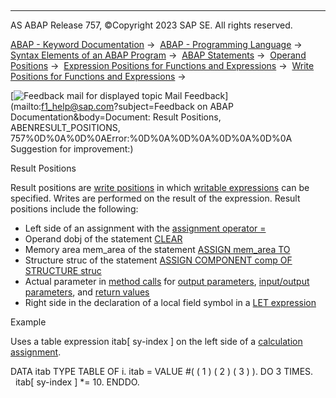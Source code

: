   

* * *

AS ABAP Release 757, ©Copyright 2023 SAP SE. All rights reserved.

[ABAP - Keyword Documentation](https://help.sap.com/doc/abapdocu_757_index_htm/7.57/en-US/abenabap.htm) →  [ABAP - Programming Language](https://help.sap.com/doc/abapdocu_757_index_htm/7.57/en-US/abenabap_reference.htm) →  [Syntax Elements of an ABAP Program](https://help.sap.com/doc/abapdocu_757_index_htm/7.57/en-US/abenabap_syntax.htm) →  [ABAP Statements](https://help.sap.com/doc/abapdocu_757_index_htm/7.57/en-US/abenabap_statements.htm) →  [Operand Positions](https://help.sap.com/doc/abapdocu_757_index_htm/7.57/en-US/abenoperand_positions.htm) →  [Expression Positions for Functions and Expressions](https://help.sap.com/doc/abapdocu_757_index_htm/7.57/en-US/abenexpression_positions.htm) →  [Write Positions for Functions and Expressions](https://help.sap.com/doc/abapdocu_757_index_htm/7.57/en-US/abenexpression_positions_write.htm) → 

 [![](Mail.gif?object=Mail.gif&sap-language=EN "Feedback mail for displayed topic") Mail Feedback](mailto:f1_help@sap.com?subject=Feedback on ABAP Documentation&body=Document: Result Positions, ABENRESULT_POSITIONS, 757%0D%0A%0D%0AError:%0D%0A%0D%0A%0D%0A%0D%0A
Suggestion for improvement:)

Result Positions

Result positions are [write positions](https://help.sap.com/doc/abapdocu_757_index_htm/7.57/en-US/abenwrite_position_glosry.htm "Glossary Entry") in which [writable expressions](https://help.sap.com/doc/abapdocu_757_index_htm/7.57/en-US/abenwritable_expression_glosry.htm "Glossary Entry") can be specified. Writes are performed on the result of the expression. Result positions include the following:

-   Left side of an assignment with the [assignment operator \=](https://help.sap.com/doc/abapdocu_757_index_htm/7.57/en-US/abenequals_operator.htm)
-   Operand dobj of the statement [CLEAR](https://help.sap.com/doc/abapdocu_757_index_htm/7.57/en-US/abapclear.htm)
-   Memory area mem\_area of the statement [ASSIGN mem\_area TO](https://help.sap.com/doc/abapdocu_757_index_htm/7.57/en-US/abapassign_mem_area_writable_exp.htm)
-   Structure struc of the statement [ASSIGN COMPONENT comp OF STRUCTURE struc](https://help.sap.com/doc/abapdocu_757_index_htm/7.57/en-US/abapassign_dynamic_components.htm)
-   Actual parameter in [method calls](https://help.sap.com/doc/abapdocu_757_index_htm/7.57/en-US/abenmethod_calls.htm) for [output parameters](https://help.sap.com/doc/abapdocu_757_index_htm/7.57/en-US/abapcall_method_parameters.htm), [input/output parameters](https://help.sap.com/doc/abapdocu_757_index_htm/7.57/en-US/abapcall_method_parameters.htm), and [return values](https://help.sap.com/doc/abapdocu_757_index_htm/7.57/en-US/abapcall_method_parameters.htm)
-   Right side in the declaration of a local field symbol in a [LET expression](https://help.sap.com/doc/abapdocu_757_index_htm/7.57/en-US/abaplet.htm)

Example

Uses a table expression itab\[ sy-index \] on the left side of a [calculation assignment](https://help.sap.com/doc/abapdocu_757_index_htm/7.57/en-US/abencalculation_assignment_glosry.htm "Glossary Entry").

DATA itab TYPE TABLE OF i.
itab = VALUE #( ( 1 ) ( 2 ) ( 3 ) ).
DO 3 TIMES.
  itab\[ sy-index \] \*= 10.
ENDDO.
